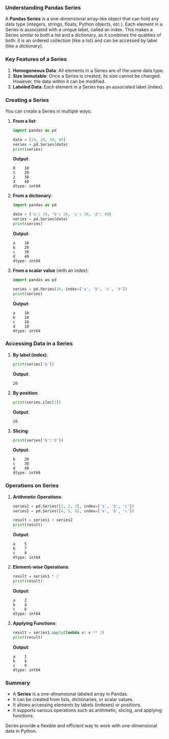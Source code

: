 ### Understanding Pandas Series

A **Pandas Series** is a one-dimensional array-like object that can hold any data type (integers, strings, floats, Python objects, etc.). Each element in a Series is associated with a unique label, called an index. This makes a Series similar to both a list and a dictionary, as it combines the qualities of both: it is an ordered collection (like a list) and can be accessed by label (like a dictionary).

### Key Features of a Series

1. **Homogeneous Data**: All elements in a Series are of the same data type.
2. **Size Immutable**: Once a Series is created, its size cannot be changed. However, the data within it can be modified.
3. **Labeled Data**: Each element in a Series has an associated label (index).

### Creating a Series

You can create a Series in multiple ways:

1. **From a list**:
   ```python
   import pandas as pd

   data = [10, 20, 30, 40]
   series = pd.Series(data)
   print(series)
   ```

   **Output**:
   ```
   0    10
   1    20
   2    30
   3    40
   dtype: int64
   ```

2. **From a dictionary**:
   ```python
   import pandas as pd

   data = {'a': 10, 'b': 20, 'c': 30, 'd': 40}
   series = pd.Series(data)
   print(series)
   ```

   **Output**:
   ```
   a    10
   b    20
   c    30
   d    40
   dtype: int64
   ```

3. **From a scalar value** (with an index):
   ```python
   import pandas as pd

   series = pd.Series(10, index=['a', 'b', 'c', 'd'])
   print(series)
   ```

   **Output**:
   ```
   a    10
   b    10
   c    10
   d    10
   dtype: int64
   ```

### Accessing Data in a Series

1. **By label (index)**:
   ```python
   print(series['b'])
   ```

   **Output**:
   ```
   20
   ```

2. **By position**:
   ```python
   print(series.iloc[1])
   ```

   **Output**:
   ```
   20
   ```

3. **Slicing**:
   ```python
   print(series['b':'d'])
   ```

   **Output**:
   ```
   b    20
   c    30
   d    40
   dtype: int64
   ```

### Operations on Series

1. **Arithmetic Operations**:
   ```python
   series1 = pd.Series([1, 2, 3], index=['a', 'b', 'c'])
   series2 = pd.Series([4, 5, 6], index=['a', 'b', 'c'])

   result = series1 + series2
   print(result)
   ```

   **Output**:
   ```
   a    5
   b    7
   c    9
   dtype: int64
   ```

2. **Element-wise Operations**:
   ```python
   result = series1 * 2
   print(result)
   ```

   **Output**:
   ```
   a    2
   b    4
   c    6
   dtype: int64
   ```

3. **Applying Functions**:
   ```python
   result = series1.apply(lambda x: x ** 2)
   print(result)
   ```

   **Output**:
   ```
   a    1
   b    4
   c    9
   dtype: int64
   ```

### Summary

- A **Series** is a one-dimensional labeled array in Pandas.
- It can be created from lists, dictionaries, or scalar values.
- It allows accessing elements by labels (indexes) or positions.
- It supports various operations such as arithmetic, slicing, and applying functions.

Series provide a flexible and efficient way to work with one-dimensional data in Python.
